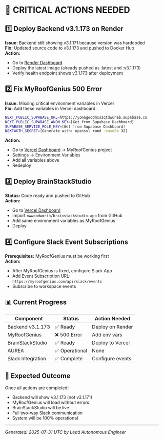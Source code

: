 # 🚨 CRITICAL ACTIONS NEEDED

## 1️⃣ Deploy Backend v3.1.173 on Render
**Issue:** Backend still showing v3.1.171 because version was hardcoded  
**Fix:** Updated source code to v3.1.173 and pushed to Docker Hub  
**Action:** 
- Go to [Render Dashboard](https://dashboard.render.com)
- Deploy the latest image (already pushed as :latest and :v3.1.173)
- Verify health endpoint shows v3.1.173 after deployment

## 2️⃣ Fix MyRoofGenius 500 Error
**Issue:** Missing critical environment variables in Vercel  
**Fix:** Add these variables in Vercel dashboard:
```bash
NEXT_PUBLIC_SUPABASE_URL=https://yomagoqdmxszqtdwuhab.supabase.co
NEXT_PUBLIC_SUPABASE_ANON_KEY=[Get from Supabase Dashboard]
SUPABASE_SERVICE_ROLE_KEY=[Get from Supabase Dashboard]
NEXTAUTH_SECRET=[Generate with: openssl rand -base64 32]
```
**Action:**
- Go to [Vercel Dashboard](https://vercel.com) → MyRoofGenius project
- Settings → Environment Variables
- Add all variables above
- Redeploy

## 3️⃣ Deploy BrainStackStudio
**Status:** Code ready and pushed to GitHub  
**Action:**
- Go to [Vercel Dashboard](https://vercel.com)
- Import `mwwoodworth/brainstackstudio-app` from GitHub
- Add same environment variables as MyRoofGenius
- Deploy

## 4️⃣ Configure Slack Event Subscriptions
**Prerequisites:** MyRoofGenius must be working first  
**Action:**
- After MyRoofGenius is fixed, configure Slack App
- Add Event Subscription URL: `https://myroofgenius.com/api/slack/events`
- Subscribe to workspace events

## 📊 Current Progress

| Component | Status | Action Needed |
|-----------|--------|---------------|
| Backend v3.1.173 | ✅ Ready | Deploy on Render |
| MyRoofGenius | ❌ 500 Error | Add env vars |
| BrainStackStudio | ✅ Ready | Deploy to Vercel |
| AUREA | ✅ Operational | None |
| Slack Integration | ✅ Complete | Configure events |

## 🎯 Expected Outcome

Once all actions are completed:
- Backend will show v3.1.173 (not v3.1.171)
- MyRoofGenius will load without errors
- BrainStackStudio will be live
- Full two-way Slack communication
- System will be 100% operational

---
*Generated: 2025-07-31 UTC by Lead Autonomous Engineer*